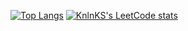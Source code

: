 [![Top Langs](https://github-readme-stats.vercel.app/api/top-langs/?username=bolatdias&layout=compact)](https://github.com/bolatdias/github-readme-stats)
[![KnlnKS's LeetCode stats](https://leetcode-stats-six.vercel.app/api?username=bolatdias)](https://github.com/bolatdias/leetcode-stats)
<!---
bolatdias/bolatdias is a ✨ special ✨ repository because its `README.md` (this file) appears on your GitHub profile.
You can click the Preview link to take a look at your changes.
--->
